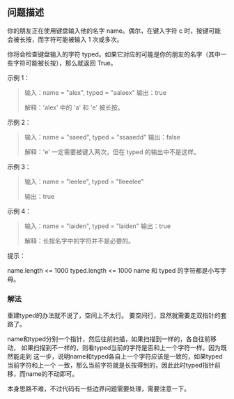 ## 问题描述
你的朋友正在使用键盘输入他的名字 name。偶尔，在键入字符 c 时，按键可能会被长按，而字符可能被输入 1 次或多次。

你将会检查键盘输入的字符 typed。如果它对应的可能是你的朋友的名字（其中一些字符可能被长按），那么就返回 True。

示例 1：
>
>输入：name = "alex", typed = "aaleex"
>输出：true
>
>解释：'alex' 中的 'a' 和 'e' 被长按。

示例 2：
>输入：name = "saeed", typed = "ssaaedd"
输出：false
>
>解释：'e' 一定需要被键入两次，但在 typed 的输出中不是这样。

示例 3：
>输入：name = "leelee", typed = "lleeelee"
>
>输出：true

示例 4：
>输入：name = "laiden", typed = "laiden"
输出：true
>
>解释：长按名字中的字符并不是必要的。
 

提示：

name.length <= 1000
typed.length <= 1000
name 和 typed 的字符都是小写字母。


### 解法
重建typed的办法就不说了，空间上不太行。
要空间行，显然就需要走双指针的套路了。

name和typed分别一个指针，然后往前扫描，如果扫描到一样的，各自往前移动，
如果扫描到不一样的，则看typed当前的字符是否和上一个字符一样。因为既然能走到
这一步，说明name和typed各自上一个字符应该是一致的，如果typed当前字符和上一个
一致，那么当前字符就是长按得到的，因此此时typed指针前移，而name的不动即可。

本身思路不难，不过代码有一些边界问题需要处理，需要注意一下。